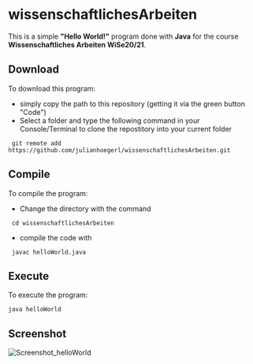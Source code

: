 # wissenschaftlichesArbeiten

This is a simple **"Hello World!"** program done with **Java** for the course **Wissenschaftliches Arbeiten WiSe20/21**.

## Download

To download this program:
  - simply copy the path to this repository (getting it via the green button "Code")
  - Select a folder and type the following command in your Console/Terminal to clone the repostitory into your current folder
  ```console
   git remote add https://github.com/julianhoegerl/wissenschaftlichesArbeiten.git
  ``` 
  
## Compile

To compile the program:
  - Change the directory with the command 
  ```console
   cd wissenschaftlichesArbeiten
  ``` 
  - compile the code with 
  ```console
   javac helloWorld.java
  ``` 
  
## Execute

To execute the program:
  
```console
java helloWorld
```

## Screenshot
![Screenshot_helloWorld](https://user-images.githubusercontent.com/64900769/102770530-9a653480-4384-11eb-8e0a-1d0353580216.png)
